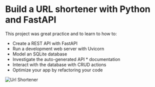 # Build a URL shortener with Python and FastAPI

This project was great practice and to learn to how to:

* Create a REST API with FastAPI
* Run a development web server with Uvicorn
* Model an SQLite database
* Investigate the auto-generated API * documentation
* Interact with the database with CRUD actions
* Optimize your app by refactoring your code

![Url Shortener](static/images/undraw_link_shortener_mvf6.svg)
